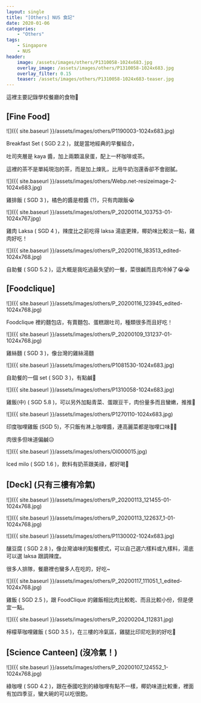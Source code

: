 ```yaml
---
layout: single
title: "[Others] NUS 食記"
date: 2020-01-06
categories:
    - "Others"
tags:
    - Singapore
    - NUS
header:
    image: /assets/images/others/P1310058-1024x683.jpg
    overlay_image: /assets/images/others/P1310058-1024x683.jpg
    overlay_filter: 0.15
    teaser: /assets/images/others/P1310058-1024x683-teaser.jpg
---
```


這裡主要記錄學校餐廳的食物🤤

## [Fine Food]

![]({{ site.baseurl }}/assets/images/others/P1190003-1024x683.jpg)

Breakfast Set ( SGD 2.2 )，就是當地經典的早餐組合，

吐司夾層是 kaya 醬，加上兩顆溫泉蛋，配上一杯咖啡或茶。

這裡的茶不是單純現泡的茶，而是加上煉乳，比用牛奶泡還香卻不會甜膩。

![]({{ site.baseurl }}/assets/images/others/Webp.net-resizeimage-2-1024x683.jpg)

雞排飯 ( SGD 3 )，橘色的醬是橙醬 (?)，只有肉跟飯😭

![]({{ site.baseurl }}/assets/images/others/P_20200114_103753-01-1024x767.jpg)

雞肉 Laksa ( SGD 4 )，辣度比之前吃得 laksa 湯底更辣，椰奶味比較淡一點，雞肉好吃！

![]({{ site.baseurl }}/assets/images/others/P_20200116_183513_edited-1024x768.jpg)

自助餐 ( SGD 5.2 )，這大概是我吃過最失望的一餐，菜很鹹而且肉冷掉了😭😭

## [Foodclique]

![]({{ site.baseurl }}/assets/images/others/P_20200116_123945_edited-1024x768.jpg)

Foodclique 裡的麵包店，有賣麵包、蛋糕跟吐司，種類很多而且好吃！

![]({{ site.baseurl }}/assets/images/others/P_20200109_131237-01-1024x768.jpg)

雞絲麵 ( SGD 3 )，像台灣的雞絲湯麵

![]({{ site.baseurl }}/assets/images/others/P1081530-1024x683.jpg)

自助餐的一個 set ( SGD 3 )，有點鹹🤨

![]({{ site.baseurl }}/assets/images/others/P1310058-1024x683.jpg)

雞飯(中) ( SGD 5.8 )，可以另外加點青菜、蛋跟豆干，肉份量多而且蠻嫩，推推🤤

![]({{ site.baseurl }}/assets/images/others/P1270110-1024x683.jpg)

印度咖哩雞飯 (SGD 5)，不只飯有淋上咖哩醬，連高麗菜都是咖哩口味🤣🤣

肉很多但味道偏鹹😥

![]({{ site.baseurl }}/assets/images/others/OI000015.jpg)

Iced milo ( SGD 1.6 )，飲料有奶茶跟美祿，都好喝🥰

## [Deck] (只有三樓有冷氣)

![]({{ site.baseurl }}/assets/images/others/P_20200113_121455-01-1024x768.jpg)

![]({{ site.baseurl }}/assets/images/others/P_20200113_122637_1-01-1024x768.jpg)

![]({{ site.baseurl }}/assets/images/others/P1130002-1024x683.jpg)

釀豆腐 ( SGD 2.8 )，像台灣滷味的點餐模式，可以自己選六樣料或九樣料，湯底可以選 laksa 跟調辣度。

很多人排隊，餐廳裡也蠻多人在吃的，好吃~

![]({{ site.baseurl }}/assets/images/others/P_20200117_111051_1_edited-1024x768.jpg)

雞飯 ( SGD 2.5 )，跟 FoodClique 的雞飯相比肉比較乾、而且比較小份，但是便宜一點。

![]({{ site.baseurl }}/assets/images/others/P_20200204_112831.jpg)

檸檬草咖哩雞飯 ( SGD 3.5 )，在三樓的冷氣區，雞腿比印尼吃到的好吃🤣

## [Science Canteen] (沒冷氣！)

![]({{ site.baseurl }}/assets/images/others/P_20200107_124552_1-1024x768.jpg)

綠咖哩 ( SGD 4.2 )，跟在泰國吃到的綠咖哩有點不一樣，椰奶味道比較重，裡面有加四季豆，蠻大碗的可以吃很飽。